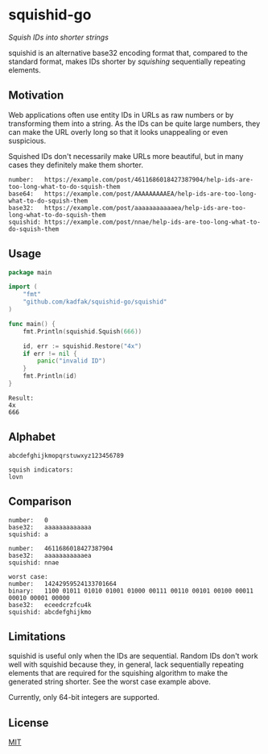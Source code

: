 # squishid-go

*Squish IDs into shorter strings*

squishid is an alternative base32 encoding format that, compared to the
standard format, makes IDs shorter by *squishing* sequentially repeating
elements.

## Motivation

Web applications often use entity IDs in URLs as raw numbers or by transforming
them into a string. As the IDs can be quite large numbers, they can make the
URL overly long so that it looks unappealing or even suspicious.

Squished IDs don't necessarily make URLs more beautiful, but in many cases they
definitely make them shorter.

```
number:   https://example.com/post/4611686018427387904/help-ids-are-too-long-what-to-do-squish-them
base64:   https://example.com/post/AAAAAAAAAEA/help-ids-are-too-long-what-to-do-squish-them
base32:   https://example.com/post/aaaaaaaaaaaea/help-ids-are-too-long-what-to-do-squish-them
squishid: https://example.com/post/nnae/help-ids-are-too-long-what-to-do-squish-them
```

## Usage

```go
package main

import (
	"fmt"
	"github.com/kadfak/squishid-go/squishid"
)

func main() {
	fmt.Println(squishid.Squish(666))

	id, err := squishid.Restore("4x")
	if err != nil {
		panic("invalid ID")
	}
	fmt.Println(id)
}
```

```
Result:
4x
666
```

## Alphabet

```
abcdefghijkmopqrstuwxyz123456789

squish indicators:
lovn
```

## Comparison

```
number:   0
base32:   aaaaaaaaaaaaa
squishid: a

number:   4611686018427387904
base32:   aaaaaaaaaaaea
squishid: nnae

worst case:
number:   14242959524133701664
binary:   1100 01011 01010 01001 01000 00111 00110 00101 00100 00011 00010 00001 00000
base32:   eceedcrzfcu4k
squishid: abcdefghijkmo
```

## Limitations

squishid is useful only when the IDs are sequential. Random IDs don't work well
with squishid because they, in general, lack sequentially repeating elements
that are required for the squishing algorithm to make the generated string
shorter. See the worst case example above.

Currently, only 64-bit integers are supported.

## License

[MIT](LICENSE)
